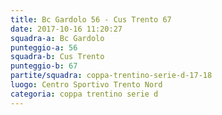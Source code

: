 ```yaml
---
title: Bc Gardolo 56 - Cus Trento 67
date: 2017-10-16 11:20:27
squadra-a: Bc Gardolo
punteggio-a: 56
squadra-b: Cus Trento
punteggio-b: 67
partite/squadra: coppa-trentino-serie-d-17-18
luogo: Centro Sportivo Trento Nord
categoria: coppa trentino serie d
---
```

